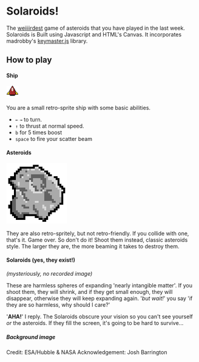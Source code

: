 # Solaroids!
The [weiiiirdest](solugebefola.github.io/Solaroids) game of asteroids that you have played in the last week.  Solaroids is Built using Javascript and HTML's Canvas. It incorporates madrobby's  [keymaster.js](https://github.com/madrobby/keymaster) library.
## How to play
#### Ship
![Ship](lib/images/ship.png)

You are a small retro-sprite ship with some basic abilities.
- `←` `→` to turn.
- `↑` to thrust at normal speed.
- `b` for 5 times boost
- `space` to fire your scatter beam

#### Asteroids
![Asteroid](lib/images/asteroid1.png)

They are also retro-spritely, but not retro-friendly. If you collide with one, that's it. Game over.  So don't do it!  Shoot them instead, classic asteroids style.  The larger they are, the more beaming it takes to destroy them.

#### Solaroids (yes, they exist!)
_(mysteriously, no recorded image)_

These are harmless spheres of expanding 'nearly intangible matter'.  If you shoot them, they will shrink, and if they get small enough, they will disappear, otherwise they will keep expanding again. '_but wait!_' you say 'if they are so harmless, why should I care?'

'__AHA!__' I reply.  The Solaroids obscure your vision so you can't see yourself _or_ the asteroids.  If they fill the screen, it's going to be hard to survive...

##### Background image

Credit:
ESA/Hubble & NASA
Acknowledgement: Josh Barrington

